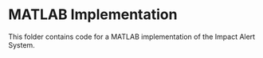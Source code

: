 # MATLAB Implementation

This folder contains code for a MATLAB implementation of the Impact Alert System.
